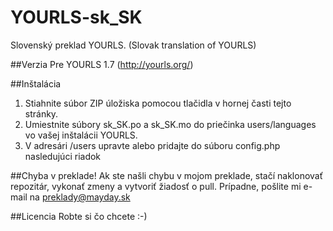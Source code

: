 ﻿# YOURLS-sk_SK
Slovenský preklad YOURLS. (Slovak translation of YOURLS)

##Verzia
Pre YOURLS 1.7 (http://yourls.org/)

##Inštalácia
  1. Stiahnite súbor ZIP úložiska pomocou tlačidla v hornej časti tejto stránky.
  2. Umiestnite súbory sk_SK.po a sk_SK.mo do priečinka users/languages vo vašej inštalácii YOURLS.
  3. V adresári /users upravte alebo pridajte do súboru config.php nasledujúci riadok
 
##Chyba v preklade!
Ak ste našli chybu v mojom preklade, stačí naklonovať repozitár, vykonať zmeny a vytvoriť žiadosť o pull.
Prípadne, pošlite mi e-mail na preklady@mayday.sk

##Licencia
Robte si čo chcete :-)